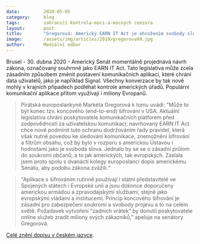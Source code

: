 ```yaml
---
date:         2020-05-05
category:     blog
tags:         zahraničí kontrola-moci-a-mocných cenzura
layout:       post
title:        "Gregorová: Americký EARN IT Act je ohrožením svobody slova - i pro Evropany"
image:        /assets/img/articles/2019/gregorova99.jpg
author:       Mediální odbor
--- 
```





Brusel - 30. dubna 2020 - Americký Senát momentálně projednává návrh zákona, označovaný souhrnně jako EARN IT Act. Tato legislativa může zcela zásadním způsobem změnit postavení komunikačních aplikací, které chrání data uživatelů, jako je například Signal. Všechny konverzace by tak nově mohly v krajních případech podléhat kontrole amerických úřadů. Populární komunikační aplikace přitom využívají i miliony Evropanů.



> Pirátská europoslankyně Markéta Gregorová k tomu uvádí: "Může to být konec tzv. koncového (end-to-end) šifrování v USA. Aktuální legislativa chrání poskytovatele komunikačních platforem před zodpovědností za uživatelskou komunikaci; navrhovaný EARN IT Act chce nově podmínit tuto ochranu dodržováním řady pravidel, která však nutně povedou ke sledování komunikace, znemožnění šifrování a filtrům obsahu, což by bylo v rozporu s americkou Ústavou i hodnotami jako je svoboda slova. Jednalo by se se o zásadní průlom do soukromí občanů, a to jak amerických, tak evropských. Zaslala jsem proto spolu s dvanácti kolegy europoslanci dopis americkému Senátu, aby podobu zákona zvážili.“



> "Aplikace s šifrováním rutinně používají i státní představitelé ve Spojených státech i Evropské unii a jsou dokonce doporučeny americkou armádou a zpravodajskými službami, stejně jako evropskými vládami a institucemi. Princip koncového šifrování je zásadní pro zabezpečení soukromí a svobody projevu a to na celém světě. Požadavek vytvoření "zadních vrátek“ by donutil poskytovatele online služeb zradit miliony svých zákazníků," apeluje na senátory Gregorová.



[Celé znění dopisu v českém jazyce](https://pirati.cz/assets/pdf/dopis-EARN-IT.pdf).

